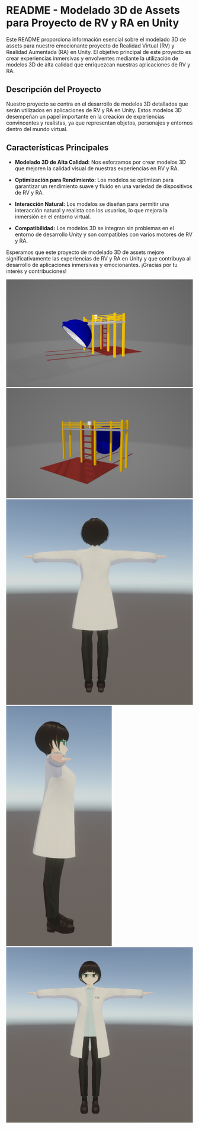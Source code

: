 # README - Modelado 3D de Assets para Proyecto de RV y RA en Unity

Este README proporciona información esencial sobre el modelado 3D de assets para nuestro emocionante proyecto de Realidad Virtual (RV) y Realidad Aumentada (RA) en Unity. El objetivo principal de este proyecto es crear experiencias inmersivas y envolventes mediante la utilización de modelos 3D de alta calidad que enriquezcan nuestras aplicaciones de RV y RA.

## Descripción del Proyecto

Nuestro proyecto se centra en el desarrollo de modelos 3D detallados que serán utilizados en aplicaciones de RV y RA en Unity. Estos modelos 3D desempeñan un papel importante en la creación de experiencias convincentes y realistas, ya que representan objetos, personajes y entornos dentro del mundo virtual.

## Características Principales

- **Modelado 3D de Alta Calidad:** Nos esforzamos por crear modelos 3D que mejoren la calidad visual de nuestras experiencias en RV y RA.

- **Optimización para Rendimiento:** Los modelos se optimizan para garantizar un rendimiento suave y fluido en una variedad de dispositivos de RV y RA.

- **Interacción Natural:** Los modelos se diseñan para permitir una interacción natural y realista con los usuarios, lo que mejora la inmersión en el entorno virtual.

- **Compatibilidad:** Los modelos 3D se integran sin problemas en el entorno de desarrollo Unity y son compatibles con varios motores de RV y RA.


Esperamos que este proyecto de modelado 3D de assets mejore significativamente las experiencias de RV y RA en Unity y que contribuya al desarrollo de aplicaciones inmersivas y emocionantes. ¡Gracias por tu interés y contribuciones!

![Logo](https://github.com/IrvingPerez22/Portalio/blob/main/Esfera%20Integradora/imagenes/esfera1.png)
![Logo](
https://github.com/IrvingPerez22/Portalio/blob/main/Esfera%20Integradora/imagenes/esfera2.png)
![Logo](https://github.com/IrvingPerez22/Portalio/blob/main/Esfera%20Integradora/imagenes/render1.png)
![Logo](https://github.com/IrvingPerez22/Portalio/blob/main/Esfera%20Integradora/imagenes/render2.png)
![Logo](https://github.com/IrvingPerez22/Portalio/blob/main/Esfera%20Integradora/imagenes/render3.png)

